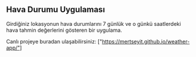 ## Hava Durumu Uygulaması

Girdiğiniz lokasyonun hava durumlarını 7 günlük ve o günkü saatlerdeki hava tahmin değerlerini gösteren bir uygulama.

Canlı projeye buradan ulaşabilirsiniz: ["https://mertseyit.github.io/weather-app/"] 
 

